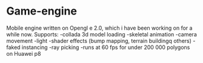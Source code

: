 # Game-engine
Mobile engine written on Opengl e 2.0, which i have been working on for a while now.
Supports:
-collada 3d model loading
-skeletal animation
-camera movement
-light
-shader effects (bump mapping, terrain buildingq others)
-faked instancing
-ray picking
-runs at 60 fps for under 200 000 polygons on Huawei p8
